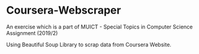 # Coursera-Webscraper
An exercise which is a part of MUICT - Special Topics in Computer Science Assignment (2019/2)

Using Beautiful Soup Library to scrap data from Coursera Website.
